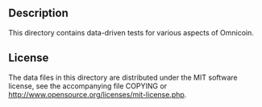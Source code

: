 Description
------------

This directory contains data-driven tests for various aspects of Omnicoin.

License
--------

The data files in this directory are distributed under the MIT software
license, see the accompanying file COPYING or
http://www.opensource.org/licenses/mit-license.php.

